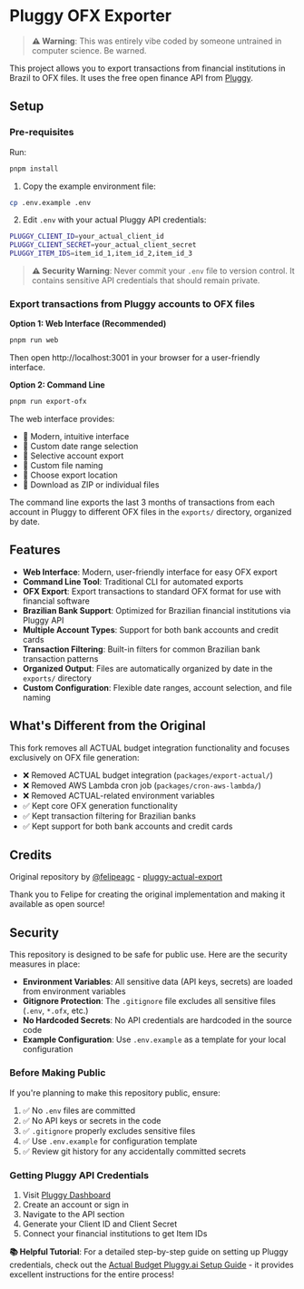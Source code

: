 # Pluggy OFX Exporter

> **⚠️ Warning**: This was entirely vibe coded by someone untrained in computer science. Be warned.

This project allows you to export transactions from financial institutions in Brazil to OFX files.
It uses the free open finance API from [Pluggy](https://www.pluggy.ai/en).

## Setup

### Pre-requisites

Run:

```bash
pnpm install
```

1. Copy the example environment file:
```bash
cp .env.example .env
```

2. Edit `.env` with your actual Pluggy API credentials:
```bash
PLUGGY_CLIENT_ID=your_actual_client_id
PLUGGY_CLIENT_SECRET=your_actual_client_secret
PLUGGY_ITEM_IDS=item_id_1,item_id_2,item_id_3
```

> **⚠️ Security Warning**: Never commit your `.env` file to version control. It contains sensitive API credentials that should remain private.

### Export transactions from Pluggy accounts to OFX files

**Option 1: Web Interface (Recommended)**
```bash
pnpm run web
```
Then open http://localhost:3001 in your browser for a user-friendly interface.

**Option 2: Command Line**
```bash
pnpm run export-ofx
```

The web interface provides:
- 🎨 Modern, intuitive interface
- 📅 Custom date range selection
- 🏦 Selective account export
- 📝 Custom file naming
- 📁 Choose export location
- 💾 Download as ZIP or individual files

The command line exports the last 3 months of transactions from each account in Pluggy to different OFX files in the `exports/` directory, organized by date.

## Features

- **Web Interface**: Modern, user-friendly interface for easy OFX export
- **Command Line Tool**: Traditional CLI for automated exports
- **OFX Export**: Export transactions to standard OFX format for use with financial software
- **Brazilian Bank Support**: Optimized for Brazilian financial institutions via Pluggy API
- **Multiple Account Types**: Support for both bank accounts and credit cards
- **Transaction Filtering**: Built-in filters for common Brazilian bank transaction patterns
- **Organized Output**: Files are automatically organized by date in the `exports/` directory
- **Custom Configuration**: Flexible date ranges, account selection, and file naming

## What's Different from the Original

This fork removes all ACTUAL budget integration functionality and focuses exclusively on OFX file generation:

- ❌ Removed ACTUAL budget integration (`packages/export-actual/`)
- ❌ Removed AWS Lambda cron job (`packages/cron-aws-lambda/`)
- ❌ Removed ACTUAL-related environment variables
- ✅ Kept core OFX generation functionality
- ✅ Kept transaction filtering for Brazilian banks
- ✅ Kept support for both bank accounts and credit cards

## Credits

Original repository by [@felipeagc](https://github.com/felipeagc) - [pluggy-actual-export](https://github.com/felipeagc/pluggy-actual-export)

Thank you to Felipe for creating the original implementation and making it available as open source!

## Security

This repository is designed to be safe for public use. Here are the security measures in place:

- **Environment Variables**: All sensitive data (API keys, secrets) are loaded from environment variables
- **Gitignore Protection**: The `.gitignore` file excludes all sensitive files (`.env`, `*.ofx`, etc.)
- **No Hardcoded Secrets**: No API credentials are hardcoded in the source code
- **Example Configuration**: Use `.env.example` as a template for your local configuration

### Before Making Public

If you're planning to make this repository public, ensure:

1. ✅ No `.env` files are committed
2. ✅ No API keys or secrets in the code
3. ✅ `.gitignore` properly excludes sensitive files
4. ✅ Use `.env.example` for configuration template
5. ✅ Review git history for any accidentally committed secrets

### Getting Pluggy API Credentials

1. Visit [Pluggy Dashboard](https://dashboard.pluggy.ai/)
2. Create an account or sign in
3. Navigate to the API section
4. Generate your Client ID and Client Secret
5. Connect your financial institutions to get Item IDs

**📚 Helpful Tutorial**: For a detailed step-by-step guide on setting up Pluggy credentials, check out the [Actual Budget Pluggy.ai Setup Guide](https://actualbudget.org/docs/experimental/pluggyai) - it provides excellent instructions for the entire process!
